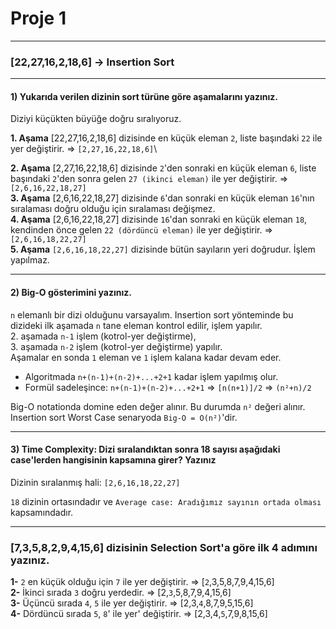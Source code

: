 # Proje 1

---

### [22,27,16,2,18,6] -> Insertion Sort

---

#### 1) Yukarıda verilen dizinin sort türüne göre aşamalarını yazınız.

Diziyi küçükten büyüğe doğru sıralıyoruz.

**1. Aşama** [22,27,16,2,18,6] dizisinde en küçük eleman `2`, liste başındaki `22` ile yer değiştirir. &rArr; `[2,27,16,22,18,6]`\

**2. Aşama** [2,27,16,22,18,6] dizisinde `2`'den sonraki en küçük eleman `6`, liste başındaki `2`'den sonra gelen `27 (ikinci eleman)` ile yer değiştirir. &rArr; `[2,6,16,22,18,27]`\
**3. Aşama** [2,6,16,22,18,27] dizisinde `6`'dan sonraki en küçük eleman `16`'nın sıralaması doğru olduğu için sıralaması değişmez.\
**4. Aşama** [2,6,16,22,18,27] dizisinde `16`'dan sonraki en küçük eleman `18`, kendinden önce gelen `22 (dördüncü eleman)` ile yer değiştirir. &rArr; `[2,6,16,18,22,27]`\
**5. Aşama** `[2,6,16,18,22,27]` dizisinde bütün sayıların yeri doğrudur. İşlem yapılmaz.

---

#### 2) Big-O gösterimini yazınız.

`n` elemanlı bir dizi olduğunu varsayalım.
Insertion sort yönteminde bu dizideki ilk aşamada `n` tane eleman kontrol edilir, işlem yapılır.\
2. aşamada `n-1` işlem (kotrol-yer değiştirme),\
3. aşamada `n-2` işlem (kotrol-yer değiştirme) yapılır.\
Aşamalar en sonda `1` eleman ve `1` işlem kalana kadar devam eder.

- Algoritmada `n+(n-1)+(n-2)+...+2+1` kadar işlem yapılmış olur.
- Formül sadeleşince: `n+(n-1)+(n-2)+...+2+1` &rArr; `[n(n+1)]/2` &rArr; `(n²+n)/2`

Big-O notationda domine eden değer alınır. Bu durumda `n²` değeri alınır. Insertion sort Worst Case senaryoda `Big-O = O(n²)`'dir.

---

#### 3) Time Complexity: Dizi sıralandıktan sonra 18 sayısı aşağıdaki case'lerden hangisinin kapsamına girer? Yazınız

Dizinin sıralanmış hali: `[2,6,16,18,22,27]`

`18` dizinin ortasındadır ve `Average case: Aradığımız sayının ortada olması` kapsamındadır.

---

### [7,3,5,8,2,9,4,15,6] dizisinin Selection Sort'a göre ilk 4 adımını yazınız.

**1-** `2` en küçük olduğu için `7` ile yer değiştirir. &rArr; [``2``,3,5,8,7,9,4,15,6]\
**2-** İkinci sırada `3` doğru yerdedir. &rArr; [2,``3``,5,8,7,9,4,15,6]\
**3-** Üçüncü sırada `4`, `5` ile yer değiştirir. &rArr; [2,3,``4``,8,7,9,5,15,6]\
**4-** Dördüncü sırada `5`, `8`' ile yer' değiştirir. &rArr; [2,3,4,``5``,7,9,8,15,6]

